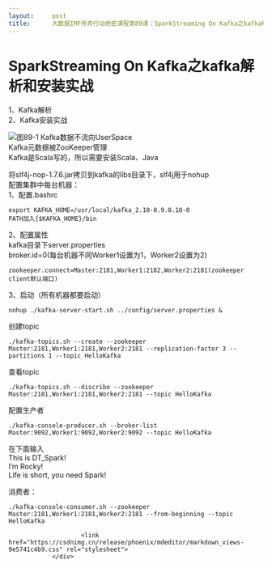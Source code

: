 ```yaml
---
layout:     post
title:      大数据IMF传奇行动绝密课程第89课：SparkStreaming On Kafka之kafka解析和安装实战
---
```

<div id="article_content" class="article_content clearfix csdn-tracking-statistics" data-pid="blog" data-mod="popu_307" data-dsm="post">
								            <div id="content_views" class="markdown_views prism-atom-one-dark">
							<!-- flowchart 箭头图标 勿删 -->
							<svg xmlns="http://www.w3.org/2000/svg" style="display: none;"><path stroke-linecap="round" d="M5,0 0,2.5 5,5z" id="raphael-marker-block" style="-webkit-tap-highlight-color: rgba(0, 0, 0, 0);"></path></svg>
							<h1 id="sparkstreaming-on-kafka之kafka解析和安装实战">SparkStreaming On Kafka之kafka解析和安装实战</h1>

<p>1、Kafka解析 <br>
2、Kafka安装实战</p>

<p><img title="" alt="图89-1 Kafka数据不流向UserSpace" src="https://img-blog.csdn.net/20170403195310883?watermark/2/text/aHR0cDovL2Jsb2cuY3Nkbi5uZXQvdG9tXzg4OTlfbGk=/font/5a6L5L2T/fontsize/400/fill/I0JBQkFCMA==/dissolve/70/gravity/SouthEast"> <br>
Kafka元数据被ZooKeeper管理 <br>
Kafka是Scala写的，所以需要安装Scala、Java</p>

<p>将slf4j-nop-1.7.6.jar拷贝到kafka的libs目录下，slf4j用于nohup <br>
配置集群中每台机器： <br>
1、配置.bashrc</p>

<pre class="prettyprint"><code class=" hljs autohotkey">export KAFK<span class="hljs-built_in">A_HOME</span>=/usr/local/kafk<span class="hljs-built_in">a_2</span>.<span class="hljs-number">10</span>-<span class="hljs-number">0.9</span>.<span class="hljs-number">0.10</span>-<span class="hljs-number">0</span>
PATH加入{$KAFK<span class="hljs-built_in">A_HOME</span>}/bin</code></pre>

<p>2、配置属性 <br>
kafka目录下server.properties <br>
broker.id=0(每台机器不同Worker1设置为1，Worker2设置为2)</p>



<pre class="prettyprint"><code class=" hljs fix"><span class="hljs-attribute">zookeeper.connect</span>=<span class="hljs-string">Master:2181,Worker1:2182,Worker2:2181(zookeeper client默认端口)</span></code></pre>

<p>3、启动（所有机器都要启动）</p>



<pre class="prettyprint"><code class=" hljs axapta">nohup ./kafka-<span class="hljs-keyword">server</span>-start.sh ../config/<span class="hljs-keyword">server</span>.properties &amp;</code></pre>

<p>创建topic</p>



<pre class="prettyprint"><code class=" hljs brainfuck"><span class="hljs-string">.</span><span class="hljs-comment">/kafka</span><span class="hljs-literal">-</span><span class="hljs-comment">topics</span><span class="hljs-string">.</span><span class="hljs-comment">sh</span> <span class="hljs-literal">-</span><span class="hljs-literal">-</span><span class="hljs-comment">create</span> <span class="hljs-literal">-</span><span class="hljs-literal">-</span><span class="hljs-comment">zookeeper</span> <span class="hljs-comment">Master:2181</span><span class="hljs-string">,</span><span class="hljs-comment">Worker1:2181</span><span class="hljs-string">,</span><span class="hljs-comment">Worker2:2181</span> <span class="hljs-literal">-</span><span class="hljs-literal">-</span><span class="hljs-comment">replication</span><span class="hljs-literal">-</span><span class="hljs-comment">factor</span> <span class="hljs-comment">3</span> <span class="hljs-literal">-</span><span class="hljs-literal">-</span><span class="hljs-comment">partitions</span> <span class="hljs-comment">1</span> <span class="hljs-literal">-</span><span class="hljs-literal">-</span><span class="hljs-comment">topic</span> <span class="hljs-comment">HelloKafka</span></code></pre>

<p>查看topic</p>



<pre class="prettyprint"><code class=" hljs brainfuck"><span class="hljs-string">.</span><span class="hljs-comment">/kafka</span><span class="hljs-literal">-</span><span class="hljs-comment">topics</span><span class="hljs-string">.</span><span class="hljs-comment">sh</span> <span class="hljs-literal">-</span><span class="hljs-literal">-</span><span class="hljs-comment">discribe</span> <span class="hljs-literal">-</span><span class="hljs-literal">-</span><span class="hljs-comment">zookeeper</span> <span class="hljs-comment">Master:2181</span><span class="hljs-string">,</span><span class="hljs-comment">Worker1:2181</span><span class="hljs-string">,</span><span class="hljs-comment">Worker2:2181</span> <span class="hljs-literal">-</span><span class="hljs-literal">-</span><span class="hljs-comment">topic</span> <span class="hljs-comment">HelloKafka</span></code></pre>

<p>配置生产者</p>



<pre class="prettyprint"><code class=" hljs lasso"><span class="hljs-built_in">.</span>/kafka<span class="hljs-attribute">-console</span><span class="hljs-attribute">-producer</span><span class="hljs-built_in">.</span>sh <span class="hljs-subst">--</span>broker<span class="hljs-attribute">-list</span> Master:<span class="hljs-number">9092</span>,Worker1:<span class="hljs-number">9092</span>,Worker2:<span class="hljs-number">9092</span> <span class="hljs-subst">--</span>topic HelloKafka</code></pre>

<p>在下面输入 <br>
This is DT_Spark! <br>
I’m Rocky! <br>
Life is short, you need Spark!</p>

<p>消费者：</p>



<pre class="prettyprint"><code class=" hljs brainfuck"><span class="hljs-string">.</span><span class="hljs-comment">/kafka</span><span class="hljs-literal">-</span><span class="hljs-comment">console</span><span class="hljs-literal">-</span><span class="hljs-comment">consumer</span><span class="hljs-string">.</span><span class="hljs-comment">sh</span> <span class="hljs-literal">-</span><span class="hljs-literal">-</span><span class="hljs-comment">zookeeper</span> <span class="hljs-comment">Master:2181</span><span class="hljs-string">,</span><span class="hljs-comment">Worker1:2181</span><span class="hljs-string">,</span><span class="hljs-comment">Worker2:2181</span> <span class="hljs-literal">-</span><span class="hljs-literal">-</span><span class="hljs-comment">from</span><span class="hljs-literal">-</span><span class="hljs-comment">beginning</span> <span class="hljs-literal">-</span><span class="hljs-literal">-</span><span class="hljs-comment">topic</span> <span class="hljs-comment">HelloKafka</span></code></pre>            </div>
						<link href="https://csdnimg.cn/release/phoenix/mdeditor/markdown_views-9e5741c4b9.css" rel="stylesheet">
                </div>